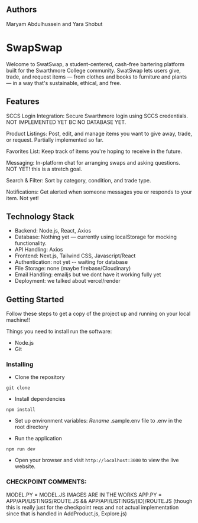## Authors
Maryam Abdulhussein and Yara Shobut

# SwapSwap
Welcome to SwatSwap, a student-centered, cash-free bartering platform built for the Swarthmore College community. SwatSwap lets users give, trade, and request items — from clothes and books to furniture and plants — in a way that's sustainable, ethical, and free.

## Features
SCCS Login Integration: Secure Swarthmore login using SCCS credentials. NOT IMPLEMENTED YET BC NO DATABASE YET.

Product Listings: Post, edit, and manage items you want to give away, trade, or request. Partially implemented so far.

Favorites List: Keep track of items you're hoping to receive in the future.

Messaging: In-platform chat for arranging swaps and asking questions. NOT YET! this is a stretch goal.

Search & Filter: Sort by category, condition, and trade type.

Notifications: Get alerted when someone messages you or responds to your item. Not yet!

## Technology Stack

- Backend: Node.js, React, Axios
- Database: Nothing yet — currently using localStorage for mocking functionality.
- API Handling: Axios
- Frontend: Next.js, Tailwind CSS, Javascript/React
- Authentication: not yet -- waiting for database
- File Storage: none (maybe firebase/Cloudinary)
- Email Handling: emailjs but we dont have it working fully yet
- Deployment: we talked about vercel/render

## Getting Started

Follow these steps to get a copy of the project up and running on your local machine!!

Things you need to install run the software:
- Node.js
- Git

### Installing
- Clone the repository
```
git clone
```

- Install dependencies
```
npm install
```

- Set up environment variables: *Rename* .sample.env file to .env in the root directory

- Run the application
```
npm run dev
```

- Open your browser and visit `http://localhost:3000` to view the live website.


### CHECKPOINT COMMENTS:
MODEL.PY = MODEL.JS
IMAGES ARE IN THE WORKS
APP.PY = APP/API/LISTINGS/ROUTE.JS &&  APP/API/LISTINGS/[ID]/ROUTE.JS (though this is really just for the checkpoint reqs and not actual implementation since that is handled in AddProduct.js, Explore.js)
